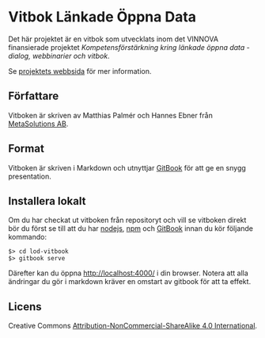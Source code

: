 # Vitbok Länkade Öppna Data

Det här projektet är en vitbok som utvecklats inom det VINNOVA finansierade projektet
*Kompetensförstärkning kring länkade öppna data - dialog, webbinarier och vitbok*.

Se [projektets webbsida](http://lankadedata.se) för mer information.

## Författare

Vitboken är skriven av Matthias Palmér och Hannes Ebner från [MetaSolutions AB](http://metasolutions.se).

## Format
Vitboken är skriven i Markdown och utnyttjar [GitBook](http://www.gitbook.io/) för att ge en snygg presentation.

## Installera lokalt
Om du har checkat ut vitboken från repositoryt och vill se vitboken direkt bör du först se till att du
har [nodejs](http://nodejs.org/), [npm](https://www.npmjs.org/) och [GitBook](http://www.gitbook.io/)
innan du kör följande kommando:

    $> cd lod-vitbook
    $> gitbook serve

Därefter kan du öppna [http://localhost:4000/](http://localhost:4000/) i din browser.
Notera att alla ändringar du gör i markdown kräver en omstart av gitbook för att ta effekt.

## Licens
Creative Commons [Attribution-NonCommercial-ShareAlike 4.0 International](http://creativecommons.org/licenses/by-nc-sa/4.0/).
